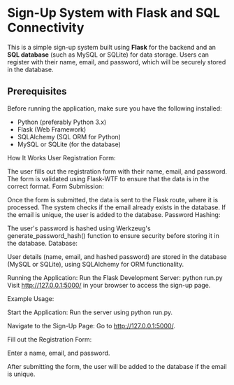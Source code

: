# Sign-Up System with Flask and SQL Connectivity

This is a simple sign-up system built using **Flask** for the backend and an **SQL database** (such as MySQL or SQLite) for data storage. Users can register with their name, email, and password, which will be securely stored in the database.

## Prerequisites

Before running the application, make sure you have the following installed:

- Python (preferably Python 3.x)
- Flask (Web Framework)
- SQLAlchemy (SQL ORM for Python)
- MySQL or SQLite (for the database)

How It Works
User Registration Form:

The user fills out the registration form with their name, email, and password.
The form is validated using Flask-WTF to ensure that the data is in the correct format.
Form Submission:

Once the form is submitted, the data is sent to the Flask route, where it is processed.
The system checks if the email already exists in the database.
If the email is unique, the user is added to the database.
Password Hashing:

The user's password is hashed using Werkzeug's generate_password_hash() function to ensure security before storing it in the database.
Database:

User details (name, email, and hashed password) are stored in the database (MySQL or SQLite), using SQLAlchemy for ORM functionality.

Running the Application:
Run the Flask Development Server:
python run.py
Visit http://127.0.0.1:5000/ in your browser to access the sign-up page.

Example Usage:

Start the Application: Run the server using python run.py.

Navigate to the Sign-Up Page: Go to http://127.0.0.1:5000/.

Fill out the Registration Form:

Enter a name, email, and password.

After submitting the form, the user will be added to the database if the email is unique.
